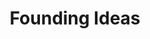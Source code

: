 ---
pid: CH954
title: Founding Ideas
location_transcription: "?"
zipcode: '62959'
outside_phl: 'Marion IL '
neighborhood: 
age: '51'
age_range: 50-59
instagram: 
image_file_name: CH_954.jpg
proposal_transcription: This country was founded by radical anarchists and we, as
  a country, do not respect, in fact fear, radical and anarchistic thought and representations
  today. How far we've come ?
topic: History
topic_summary: '0'
type: Other No Form
keywords_other: 
credit: Wil Clark
image_labels: 
twitter: 
facebook: 
permalink: "/monuments/ch954/"
layout: item-page
---